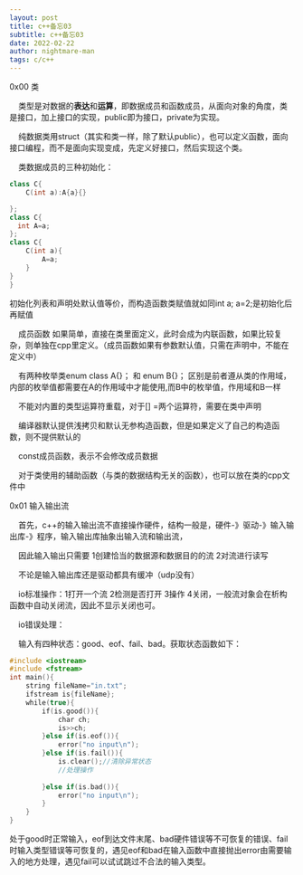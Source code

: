 ```yaml
---
layout: post
title: c++备忘03
subtitle: c++备忘03
date: 2022-02-22
author: nightmare-man
tags: c/c++
---
```

0x00 类

    类型是对数据的**表达**和**运算**，即数据成员和函数成员，从面向对象的角度，类是接口，加上接口的实现，public即为接口，private为实现。

    纯数据类用struct（其实和类一样，除了默认public），也可以定义函数，面向接口编程，而不是面向实现变成，先定义好接口，然后实现这个类。

    类数据成员的三种初始化：

```cpp
class C{
    C(int a):A{a}{}

};
class C{
  int A=a;  
};
class C{
    C(int a){
        A=a;
    }
}
}
```

初始化列表和声明处默认值等价，而构造函数类赋值就如同int a; a=2;是初始化后再赋值

    成员函数 如果简单，直接在类里面定义，此时会成为内联函数，如果比较复杂，则单独在cpp里定义。（成员函数如果有参数默认值，只需在声明中，不能在定义中）

    有两种枚举类enum class A{}； 和 enum B{}； 区别是前者遵从类的作用域，内部的枚举值都需要在A的作用域中才能使用,而B中的枚举值，作用域和B一样

    不能对内置的类型运算符重载，对于[] =两个运算符，需要在类中声明

    编译器默认提供浅拷贝和默认无参构造函数，但是如果定义了自己的构造函数，则不提供默认的

    const成员函数，表示不会修改成员数据

    对于类使用的辅助函数（与类的数据结构无关的函数），也可以放在类的cpp文件中



0x01 输入输出流

    首先，c++的输入输出流不直接操作硬件，结构一般是，硬件-》驱动-》输入输出库-》程序，输入输出库抽象出输入流和输出流，

    因此输入输出只需要 1创建恰当的数据源和数据目的的流  2对流进行读写

    不论是输入输出库还是驱动都具有缓冲（udp没有）

    io标准操作：1打开一个流 2检测是否打开 3操作 4关闭，一般流对象会在析构函数中自动关闭流，因此不显示关闭也可。

    io错误处理：

    输入有四种状态：good、eof、fail、bad。获取状态函数如下：

```cpp
#include <iostream>
#include <fstream>
int main(){
    string fileName="in.txt";
    ifstream is{fileName};
    while(true){
        if(is.good()){
            char ch;
            is>>ch;
        }else if(is.eof()){
            error("no input\n");
        }else if(is.fail()){
            is.clear();//清除异常状态
            //处理操作
            
        }else if(is.bad()){
            error("no input\n");
        }    
    }
}
```

处于good时正常输入，eof到达文件末尾、bad硬件错误等不可恢复的错误、fail时输入类型错误等可恢复的，遇见eof和bad在输入函数中直接抛出error由需要输入的地方处理，遇见fail可以试试跳过不合法的输入类型。

       
